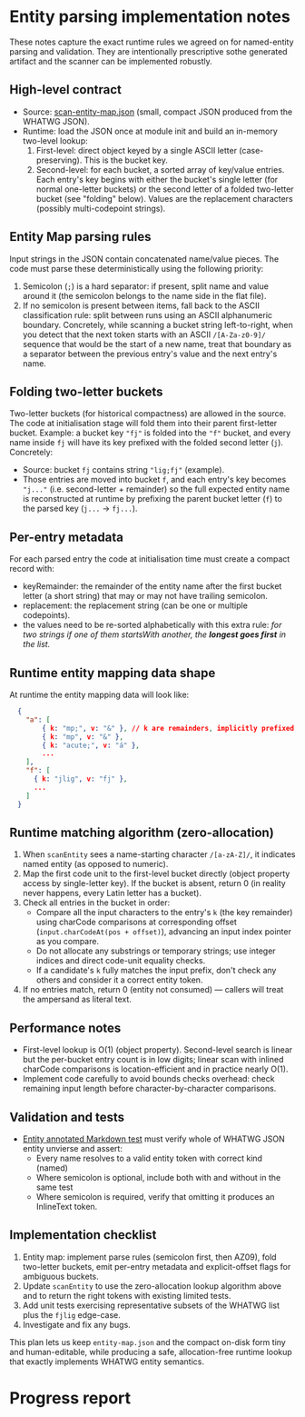 # Entity parsing implementation notes

These notes capture the exact runtime rules we agreed on for named-entity parsing and validation. They are intentionally prescriptive sothe generated artifact and the scanner can be implemented robustly.

## High-level contract
- Source: [scan-entity-map.json](../scan-entity-map.json) (small, compact JSON produced from the WHATWG JSON).
- Runtime: load the JSON once at module init and build an in-memory two-level lookup:
  1. First-level: direct object keyed by a single ASCII letter (case-preserving). This is the bucket key.
  2. Second-level: for each bucket, a sorted array of key/value entries. Each entry's key begins with either the bucket's single letter (for normal one-letter buckets) or the second letter of a folded two-letter bucket (see "folding" below). Values are the replacement characters (possibly multi-codepoint strings).

## Entity Map parsing rules
Input strings in the JSON contain concatenated name/value pieces. The code must parse these deterministically using the following priority:
  1. Semicolon (`;`) is a hard separator: if present, split name and value around it (the semicolon belongs to the name side in the flat file).
  2. If no semicolon is present between items, fall back to the ASCII classification rule: split between runs using an ASCII alphanumeric boundary. Concretely, while scanning a bucket string left-to-right, when you detect that the next token starts with an ASCII `/[A-Za-z0-9]/` sequence that would be the start of a new name, treat that boundary as a separator between the previous entry's value and the next entry's name.

## Folding two-letter buckets
Two-letter buckets (for historical compactness) are allowed in the source. The code at initialisation stage will fold them into their parent first-letter bucket. Example: a bucket key `"fj"` is folded into the `"f"` bucket, and every name inside `fj` will have its key prefixed with the folded second letter (`j`). Concretely:
  - Source: bucket `fj` contains string `"lig;fj"` (example).
  - Those entries are moved into bucket `f`, and each entry's key becomes `"j..."` (i.e. second-letter + remainder) so the full expected entity name is reconstructed at runtime by prefixing the parent bucket letter (`f`) to the parsed key (`j...` -> `fj...`).

## Per-entry metadata
For each parsed entry the code at initialisation time must create a compact record with:
  - keyRemainder: the remainder of the entity name after the first bucket letter (a short string) that may or may not have trailing semicolon.
  - replacement: the replacement string (can be one or multiple codepoints).
  - the values need to be re-sorted alphabetically with this extra rule:
    *for two strings if one of them startsWith another, the **longest goes first** in the list.*

## Runtime entity mapping data shape
At runtime the entity mapping data will look like:

```json
  {
    "a": [
        { k: "mp;", v: "&" }, // k are remainders, implicitly prefixed with 'a'
        { k: "mp", v: "&" }, 
        { k: "acute;", v: "á" },
        ...
    ],
    "f": [
      { k: "jlig", v: "fj" },
      ...
    ]
  }
```

## Runtime matching algorithm (zero-allocation)
1. When `scanEntity` sees a name-starting character `/[a-zA-Z]/`, it indicates named entity (as opposed to numeric).
2. Map the first code unit to the first-level bucket directly (object property access by single-letter key). If the bucket is absent, return 0 (in reality never happens, every Latin letter has a bucket).
3. Check all entries in the bucket in order:
   - Compare all the input characters to the entry's `k` (the key remainder) using charCode comparisons at corresponding offset (`input.charCodeAt(pos + offset)`), advancing an input index pointer as you compare.
   - Do not allocate any substrings or temporary strings; use integer indices and direct code-unit equality checks.
   - If a candidate's `k` fully matches the input prefix, don't check any others and consider it a correct entity token.
4. If no entries match, return 0 (entity not consumed) — callers will treat the ampersand as literal text.

## Performance notes
- First-level lookup is O(1) (object property). Second-level search is linear but the per-bucket entry count is in low digits; linear scan with inlined charCode comparisons is location-efficient and in practice nearly O(1).
- Implement code carefully to avoid bounds checks overhead: check remaining input length before character-by-character comparisons.

## Validation and tests
- [Entity annotated Markdown test](../tests/2-entities.md) must verify whole of WHATWG JSON entity unvierse and assert:
  - Every name resolves to a valid entity token with correct kind (named)
  - Where semicolon is optional, include both with and without in the same test
  - Where semicolon is required, verify that omitting it produces an InlineText token.

## Implementation checklist
1. Entity map: implement parse rules (semicolon first, then AZ09), fold two-letter buckets, emit per-entry metadata and explicit-offset flags for ambiguous buckets.
2. Update `scanEntity` to use the zero-allocation lookup algorithm above and to return the right tokens with existing limited tests.
4. Add unit tests exercising representative subsets of the WHATWG list plus the `fjlig` edge-case.
5. Investigate and fix any bugs.

This plan lets us keep `entity-map.json` and the compact on-disk form tiny and human-editable, while producing a safe, allocation-free runtime lookup that exactly implements WHATWG entity semantics.

# Progress report
